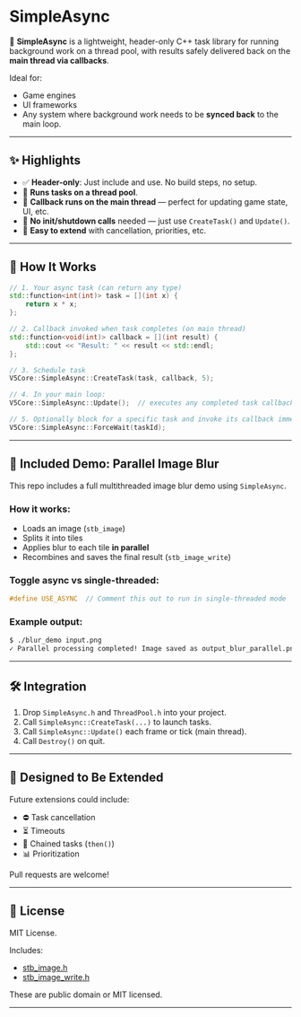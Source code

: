 # SimpleAsync

🚀 **SimpleAsync** is a lightweight, header-only C++ task library for running background work on a thread pool, with results safely delivered back on the **main thread via callbacks**.

Ideal for:
- Game engines
- UI frameworks
- Any system where background work needs to be **synced back** to the main loop.

---

## ✨ Highlights

- ✅ **Header-only**: Just include and use. No build steps, no setup.
- 🧵 **Runs tasks on a thread pool**.
- 🧠 **Callback runs on the main thread** — perfect for updating game state, UI, etc.
- 🔧 **No init/shutdown calls** needed — just use `CreateTask()` and `Update()`.
- 🧩 **Easy to extend** with cancellation, priorities, etc.

---

## 🔧 How It Works

```cpp
// 1. Your async task (can return any type)
std::function<int(int)> task = [](int x) {
    return x * x;
};

// 2. Callback invoked when task completes (on main thread)
std::function<void(int)> callback = [](int result) {
    std::cout << "Result: " << result << std::endl;
};

// 3. Schedule task
V5Core::SimpleAsync::CreateTask(task, callback, 5);

// 4. In your main loop:
V5Core::SimpleAsync::Update();  // executes any completed task callbacks

// 5. Optionally block for a specific task and invoke its callback immediately
V5Core::SimpleAsync::ForceWait(taskId);
```

---

## 🧪 Included Demo: Parallel Image Blur

This repo includes a full multithreaded image blur demo using `SimpleAsync`.

### How it works:
- Loads an image (`stb_image`)
- Splits it into tiles
- Applies blur to each tile **in parallel**
- Recombines and saves the final result (`stb_image_write`)

### Toggle async vs single-threaded:

```cpp
#define USE_ASYNC  // Comment this out to run in single-threaded mode
```

### Example output:

```bash
$ ./blur_demo input.png
✓ Parallel processing completed! Image saved as output_blur_parallel.png
```

---

## 🛠️ Integration

1. Drop `SimpleAsync.h` and `ThreadPool.h` into your project.
2. Call `SimpleAsync::CreateTask(...)` to launch tasks.
3. Call `SimpleAsync::Update()` each frame or tick (main thread).
4. Call `Destroy()` on quit.

---

## 🧱 Designed to Be Extended

Future extensions could include:

- ⛔ Task cancellation
- ⏳ Timeouts
- 🔄 Chained tasks (`then()`)
- 📊 Prioritization

Pull requests are welcome!

---

## 📜 License

MIT License.

Includes:
- [stb_image.h](https://github.com/nothings/stb)
- [stb_image_write.h](https://github.com/nothings/stb)

These are public domain or MIT licensed.

---
